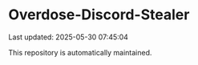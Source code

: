 # Overdose-Discord-Stealer

Last updated: 2025-05-30 07:45:04

This repository is automatically maintained.
